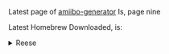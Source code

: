 Latest page of [amiibo-generator](https://hax0kartik.github.io/amiibo-generator/)
Is, page nine


Latest Homebrew Downloaded, is: <details><summary>Reese</summary>0x018a000002450502</details>
